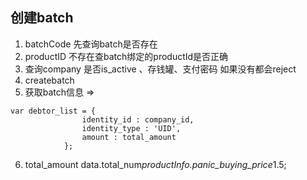 ## 创建batch
1. batchCode 先查询batch是否存在
2. productID 不存在查batch绑定的productId是否正确
3. 查询company 是否is_active 、存钱罐、支付密码 如果没有都会reject
4. createbatch
5. 获取batch信息 => 
```
var debtor_list = {
                identity_id : company_id,
                identity_type : 'UID',
                amount : total_amount
            };
```
6. total_amount  data.total_num*productInfo.panic_buying_price*1.5;

